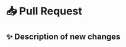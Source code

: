 # 📥 Pull Request

<!--
Pull request title must follows the [Conventional Commits](https://www.conventionalcommits.org/) format (`type(scope): subject`).
-->

## ✨ Description of new changes

<!--
Provide a clear and concise description of the changes.

- **Summary**: What is the change and what issue does it fix?
- **Context**: Why is this change needed? What is the motivation?
- **Dependencies**: Are there any dependencies required for this change?
-->